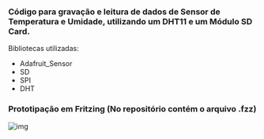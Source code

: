 ### Código para gravação e leitura de dados de Sensor de Temperatura e Umidade, utilizando um DHT11 e um Módulo SD Card.

Bibliotecas utilizadas:
* Adafruit_Sensor
* SD
* SPI
* DHT

### Prototipação em Fritzing (No repositório contém o arquivo .fzz)
![img](https://github.com/danilofariadutra/codigos-em-atmega328/blob/main/read_sd_card/Esquematico.png)

